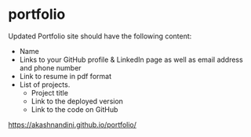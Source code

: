 # portfolio

Updated Portfolio site should have the following content:

* Name
* Links to your GitHub profile & LinkedIn page as well as email address and phone number
* Link to resume in pdf format
* List of projects.
  * Project title
  * Link to the deployed version
  * Link to the code on GitHub
  
https://akashnandini.github.io/portfolio/
